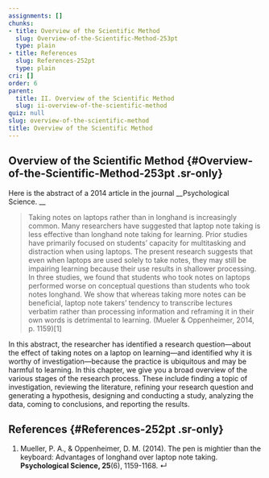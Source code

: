 ```yaml
---
assignments: []
chunks:
- title: Overview of the Scientific Method
  slug: Overview-of-the-Scientific-Method-253pt
  type: plain
- title: References
  slug: References-252pt
  type: plain
cri: []
order: 6
parent:
  title: II. Overview of the Scientific Method
  slug: ii-overview-of-the-scientific-method
quiz: null
slug: overview-of-the-scientific-method
title: Overview of the Scientific Method
---
```


## Overview of the Scientific Method {#Overview-of-the-Scientific-Method-253pt .sr-only} 

Here is the abstract of a 2014 article in the journal __Psychological Science. __

> Taking notes on laptops rather than in longhand is increasingly common. Many researchers have suggested that laptop note taking is less effective than longhand note taking for learning. Prior studies have primarily focused on students’ capacity for multitasking and distraction when using laptops. The present research suggests that even when laptops are used solely to take notes, they may still be impairing learning because their use results in shallower processing. In three studies, we found that students who took notes on laptops performed worse on conceptual questions than students who took notes longhand. We show that whereas taking more notes can be beneficial, laptop note takers’ tendency to transcribe lectures verbatim rather than processing information and reframing it in their own words is detrimental to learning. (Mueler & Oppenheimer, 2014, p. 1159)\[1\]

In this abstract, the researcher has identified a research question—about the effect of taking notes on a laptop on learning—and identified why it is worthy of investigation—because the practice is ubiquitous and may be harmful to learning. In this chapter, we give you a broad overview of the various stages of the research process. These include finding a topic of investigation, reviewing the literature, refining your research question and generating a hypothesis, designing and conducting a study, analyzing the data, coming to conclusions, and reporting the results.

## References {#References-252pt .sr-only} 

1.  Mueller, P. A., & Oppenheimer, D. M. (2014). The pen is mightier than the keyboard: Advantages of longhand over laptop note taking. __Psychological Science, 25__(6), 1159-1168. ↵

